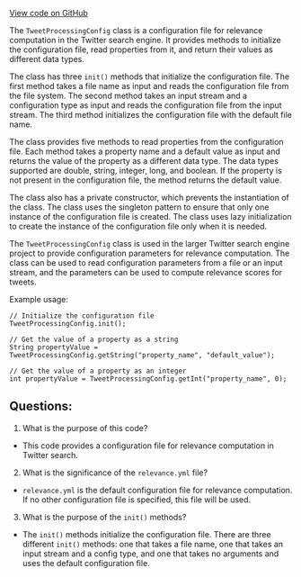 [View code on GitHub](https://github.com/misbahsy/the-algorithm/src/java/com/twitter/search/common/relevance/config/TweetProcessingConfig.java)

The `TweetProcessingConfig` class is a configuration file for relevance computation in the Twitter search engine. It provides methods to initialize the configuration file, read properties from it, and return their values as different data types. 

The class has three `init()` methods that initialize the configuration file. The first method takes a file name as input and reads the configuration file from the file system. The second method takes an input stream and a configuration type as input and reads the configuration file from the input stream. The third method initializes the configuration file with the default file name.

The class provides five methods to read properties from the configuration file. Each method takes a property name and a default value as input and returns the value of the property as a different data type. The data types supported are double, string, integer, long, and boolean. If the property is not present in the configuration file, the method returns the default value.

The class also has a private constructor, which prevents the instantiation of the class. The class uses the singleton pattern to ensure that only one instance of the configuration file is created. The class uses lazy initialization to create the instance of the configuration file only when it is needed.

The `TweetProcessingConfig` class is used in the larger Twitter search engine project to provide configuration parameters for relevance computation. The class can be used to read configuration parameters from a file or an input stream, and the parameters can be used to compute relevance scores for tweets. 

Example usage:

```
// Initialize the configuration file
TweetProcessingConfig.init();

// Get the value of a property as a string
String propertyValue = TweetProcessingConfig.getString("property_name", "default_value");

// Get the value of a property as an integer
int propertyValue = TweetProcessingConfig.getInt("property_name", 0);
```
## Questions: 
 1. What is the purpose of this code?
- This code provides a configuration file for relevance computation in Twitter search.

2. What is the significance of the `relevance.yml` file?
- `relevance.yml` is the default configuration file for relevance computation. If no other configuration file is specified, this file will be used.

3. What is the purpose of the `init()` methods?
- The `init()` methods initialize the configuration file. There are three different `init()` methods: one that takes a file name, one that takes an input stream and a config type, and one that takes no arguments and uses the default configuration file.